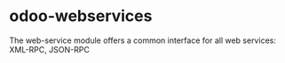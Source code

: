 # odoo-webservices
The web-service module offers a common interface for all web services: XML-RPC, JSON-RPC
